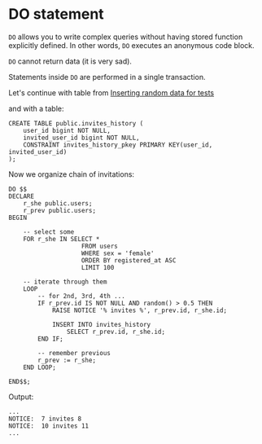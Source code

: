 DO statement
============

`DO` allows you to write complex queries without having stored function explicitly defined.
In other words, `DO` executes an anonymous code block.

`DO` cannot return data (it is very sad).

Statements inside `DO` are performed in a single transaction.

Let's continue with table from [Inserting random data for tests](/dml/inserting_random_data.md)

and with a table:

    CREATE TABLE public.invites_history (
        user_id bigint NOT NULL,
        invited_user_id bigint NOT NULL,
        CONSTRAINT invites_history_pkey PRIMARY KEY(user_id, invited_user_id)
    );

Now we organize chain of invitations:

    DO $$
    DECLARE
        r_she public.users;
        r_prev public.users;
    BEGIN

        -- select some
        FOR r_she IN SELECT *
                        FROM users
                        WHERE sex = 'female'
                        ORDER BY registered_at ASC
                        LIMIT 100

        -- iterate through them
        LOOP
            -- for 2nd, 3rd, 4th ...
            IF r_prev.id IS NOT NULL AND random() > 0.5 THEN
                RAISE NOTICE '% invites %', r_prev.id, r_she.id;

                INSERT INTO invites_history
                    SELECT r_prev.id, r_she.id;
            END IF;

            -- remember previous
            r_prev := r_she;
        END LOOP;

    END$$;

Output:

    ...
    NOTICE:  7 invites 8
    NOTICE:  10 invites 11
    ...

